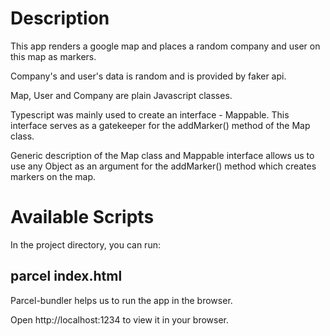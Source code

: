 # Description

This app renders a google map and places a random company and user on this map as markers.

Company's and user's data is random and is provided by faker api.

Map, User and Company are plain Javascript classes.

Typescript was mainly used to create an interface - Mappable. This interface serves as a gatekeeper for the addMarker() method of the Map class.

Generic description of the Map class and Mappable interface allows us to use any Object as an argument for the addMarker() method which creates markers on the map.

# Available Scripts

In the project directory, you can run:

## parcel index.html

Parcel-bundler helps us to run the app in the browser.

Open http://localhost:1234 to view it in your browser.
